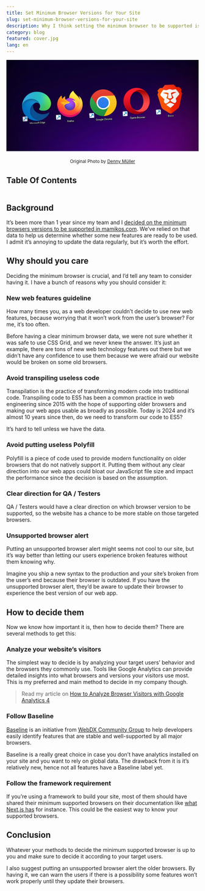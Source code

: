 ```yaml
---
title: Set Minimum Browser Versions for Your Site
slug: set-minimum-browser-versions-for-your-site
description: Why I think setting the minimum browser to be supported is crucial
category: blog
featured: cover.jpg
lang: en
---
```


<img src="cover.jpg" alt="Set Minimum Browser Versions for Your Site" />

<p align="center"><small><span>Original Photo by <a href="https://unsplash.com/photos/logo-JySoEnr-eOg?utm_content=creditShareLink&utm_medium=referral&utm_source=unsplash" target="_blank" rel="noopener">Denny Müller</a></span></small></p>

## Table Of Contents

```toc

```

## Background

It’s been more than 1 year since my team and I [decided on the minimum browsers versions to be supported in mamikos.com](https://medium.com/mamitech/deciding-the-minimum-browser-versions-to-be-supported-in-mamikos-com-e493d2d04caf).
We’ve relied on that data to help us determine whether some new features are ready to be used.
I admit it’s annoying to update the data regularly, but it’s worth the effort.

## Why should you care

Deciding the minimum browser is crucial, and I’d tell any team to consider having it. I have a bunch of reasons why you should consider it:

### New web features guideline

How many times you, as a web developer couldn’t decide to use new web features, because worrying that it won’t work from the user’s browser? For me, it’s too often.

Before having a clear minimum browser data, we were not sure whether it was safe to use CSS Grid, and we never knew the answer. It’s just an example, there are tons of new web technology features out there but we didn’t have any confidence to use them because we were afraid our website would be broken on some old browsers.

### Avoid transpiling useless code

Transpilation is the practice of transforming modern code into traditional code. Transpiling code to ES5 has been a common practice in web engineering since 2015 with the hope of supporting older browsers and making our web apps usable as broadly as possible. Today is 2024 and it’s almost 10 years since then, do we need to transform our code to ES5?

It’s hard to tell unless we have the data.

### Avoid putting useless Polyfill

Polyfill is a piece of code used to provide modern functionality on older browsers that do not natively support it. Putting them without any clear direction into our web apps could bloat our JavaScript file size and impact the performance since the decision is based on the assumption.

### Clear direction for QA / Testers

QA / Testers would have a clear direction on which browser version to be supported, so the website has a chance to be more stable on those targeted browsers.

### Unsupported browser alert

Putting an unsupported browser alert might seems not cool to our site, but it’s way better than letting our users experience broken features without them knowing why.

Imagine you ship a new syntax to the production and your site’s broken from the user’s end because their browser is outdated. If you have the unsupported browser alert, they’d be aware to update their browser to experience the best version of our web app.

## How to decide them

Now we know how important it is, then how to decide them? There are several methods to get this:

### Analyze your website’s visitors

The simplest way to decide is by analyzing your target users’ behavior and the browsers they commonly use. Tools like Google Analytics can provide detailed insights into what browsers and versions your visitors use most. This is my preferred and main method to decide in my company though.

> Read my article on [How to Analyze Browser Visitors with Google Analytics 4](/en/how-to-analyze-browser-visitors-with-google-analytics-4/)

### Follow Baseline

[Baseline](https://web.dev/baseline) is an initiative from [WebDX Community Group](https://www.w3.org/community/webdx/) to help developers easily identify features that are stable and well-supported by all major browsers.

Baseline is a really great choice in case you don’t have analytics installed on your site and you want to rely on global data. The drawback from it is it’s relatively new, hence not all features have a Baseline label yet.

### Follow the framework requirement

If you’re using a framework to build your site, most of them should have shared their minimum supported browsers on their documentation like [what Next.js has](https://nextjs.org/docs/architecture/supported-browsers) for instance. This could be the easiest way to know your supported browsers.

## Conclusion

Whatever your methods to decide the minimum supported browser is up to you and make sure to decide it according to your target users.

I also suggest putting an unsupported browser alert the older browsers. By having it, we can warn the users if there is a possibility some features won’t work properly until they update their browsers.
